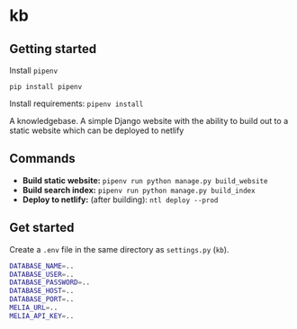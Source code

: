 # kb

## Getting started

Install `pipenv`

```
pip install pipenv
```

Install requirements: `pipenv install`

A knowledgebase. A simple Django website with the ability to build out to a static website which can be deployed to netlify

## Commands

* **Build static website:** `pipenv run python manage.py build_website`
* **Build search index:** `pipenv run python manage.py build_index`
* **Deploy to netlify:** (after building): `ntl deploy --prod`

## Get started

Create a `.env` file in the same directory as `settings.py` (`kb`).

```bash
DATABASE_NAME=..
DATABASE_USER=..
DATABASE_PASSWORD=..
DATABASE_HOST=..
DATABASE_PORT=..
MELIA_URL=..
MELIA_API_KEY=..
```
